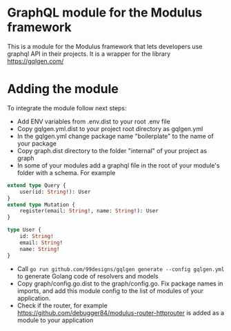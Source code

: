 # GraphQL module for the Modulus framework
This is a module for the Modulus framework that lets developers use graphql API in their projects. It is a wrapper for the library https://gqlgen.com/


# Adding the module
To integrate the module follow next steps:
* Add ENV variables from .env.dist to your root .env file
* Copy gqlgen.yml.dist to your project root directory as  gqlgen.yml
* In the gqlgen.yml change package name "boilerplate" to the name of your package
* Copy graph.dist directory to the folder "internal" of your project as graph
* In some of your modules add a graphql file in the root of your module's folder with a schema. For example
```graphql
extend type Query {
    user(id: String!): User
}
extend type Mutation {
    register(email: String!, name: String!): User
}

type User {
    id: String!
    email: String!
    name: String!
}
```
* Call `go run github.com/99designs/gqlgen generate --config gqlgen.yml` to generate Golang code of resolvers and models
* Copy graph/config.go.dist to the graph/config.go. Fix package names in imports, and add this module config to the list of modules of your application.
* Check if the router, for example https://github.com/debugger84/modulus-router-httprouter is added as a module to your application


